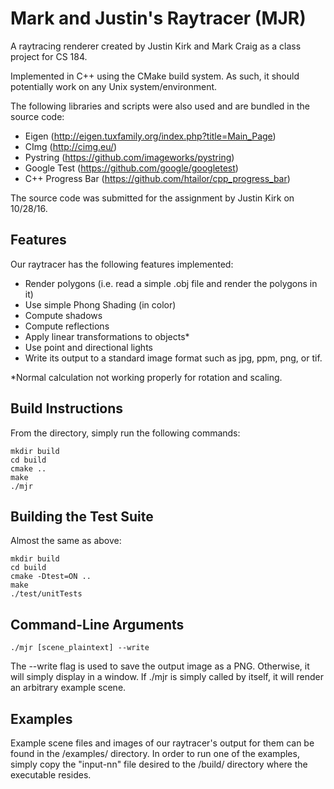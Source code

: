 # Mark and Justin's Raytracer (MJR)
A raytracing renderer created by Justin Kirk and Mark Craig as a class project for CS 184.

Implemented in C++ using the CMake build system. As such, it should potentially work on any Unix system/environment.

The following libraries and scripts were also used and are bundled in the source code:
 * Eigen (http://eigen.tuxfamily.org/index.php?title=Main_Page)
 * CImg (http://cimg.eu/)
 * Pystring (https://github.com/imageworks/pystring)
 * Google Test (https://github.com/google/googletest)
 * C++ Progress Bar (https://github.com/htailor/cpp_progress_bar)

The source code was submitted for the assignment by Justin Kirk on 10/28/16.
## Features
Our raytracer has the following features implemented:
 * Render polygons (i.e. read a simple .obj file and render the polygons in it)
 * Use simple Phong Shading (in color)
 * Compute shadows
 * Compute reflections
 * Apply linear transformations to objects*
 * Use point and directional lights
 * Write its output to a standard image format such as jpg, ppm, png, or tif.

*Normal calculation not working properly for rotation and scaling.


## Build Instructions
From the directory, simply run the following commands:
~~~~
mkdir build
cd build
cmake ..
make
./mjr
~~~~

## Building the Test Suite
Almost the same as above:
~~~~
mkdir build
cd build
cmake -Dtest=ON ..
make
./test/unitTests
~~~~

## Command-Line Arguments
~~~~
./mjr [scene_plaintext] --write
~~~~

The --write flag is used to save the output image as a PNG. Otherwise, it will simply display in a window.
If ./mjr is simply called by itself, it will render an arbitrary example scene.

## Examples
Example scene files and images of our raytracer's output for them can be found in the /examples/ directory.
In order to run one of the examples, simply copy the "input-nn" file desired to the /build/ directory where the executable resides.


